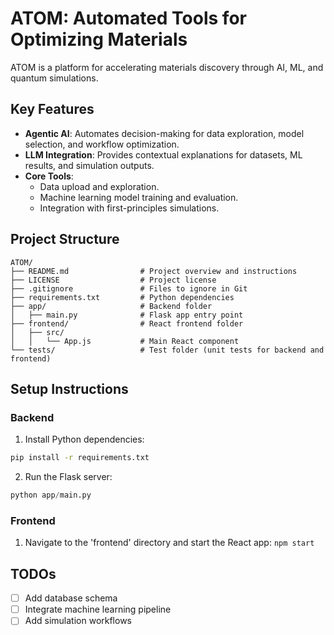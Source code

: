 # ATOM: Automated Tools for Optimizing Materials

ATOM is a platform for accelerating materials discovery through AI, ML, and quantum simulations.

## Key Features
- **Agentic AI**: Automates decision-making for data exploration, model selection, and workflow optimization.
- **LLM Integration**: Provides contextual explanations for datasets, ML results, and simulation outputs.
- **Core Tools**:
  - Data upload and exploration.
  - Machine learning model training and evaluation.
  - Integration with first-principles simulations.

## Project Structure
```
ATOM/
├── README.md                # Project overview and instructions
├── LICENSE                  # Project license
├── .gitignore               # Files to ignore in Git
├── requirements.txt         # Python dependencies
├── app/                     # Backend folder
│   ├── main.py              # Flask app entry point
├── frontend/                # React frontend folder
│   ├── src/
│   │   └── App.js           # Main React component
└── tests/                   # Test folder (unit tests for backend and frontend)
```
## Setup Instructions
### Backend
1. Install Python dependencies:
```bash
pip install -r requirements.txt
```
2. Run the Flask server:
```python
python app/main.py
```
### Frontend
1. Navigate to the 'frontend' directory and start the React app:
```npm start```

## TODOs
- [ ] Add database schema
- [ ] Integrate machine learning pipeline
- [ ] Add simulation workflows
